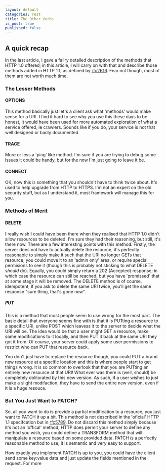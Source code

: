 ```yaml
---
layout: default
categories: rest
title: The Other Verbs
is_post: true
published: false
---
```


## A quick recap

In the last article, I gave a failry detailed description of the methods that HTTP 1.0 offered; 
in this article, I will carry on with that and describe those methods added in HTTP 1.1, as defined by [rfc2616](http://tools.ietf.org/html/rfc2616). 
Fear not though, most of them are not worth much time. 

### The Lesser Methods

#### OPTIONS 

This method basically just let's a client ask what 'methods' would make sense for a URI. 
I find it hard to see why you use this these days to be honest, it would have been used for more automated exploration of what a service offered, ie crawlers. 
Sounds like if you do, your service is not that well designed or badly documented.

#### TRACE

More or less a 'ping' like method. I'm sure if you are trying to debug some issues it could be handy, but for the now I'm just going to leave it be.

#### CONNECT 

OK, now this is something that you shouldn't have to think twice about. 
It's used to help upgrade from HTTP to HTTPS. 
I'm not an expert on the old security stuff, but as I understand it, most framework will manage this for you.

### Methods of Merit

#### DELETE

I really wish I could have been there when they realised that HTTP 1.0 didn't allow resources to be deleted. 
I'm sure they had their reasoning, but still, it's there now. 
There are a few interesting points with this method. 
Firstly, the server does not have to actually delete the resource, it's perfectly reasonable to simply make it such that the URI no longer GETs that resource; 
you could move it to an 'admin only' area, or require special permisions to see it (though this is probably not sticking to what DELETE *should* do). 
Equally, you could simply return a 202 (Accepted) response; 
in which case the resource can still be reached, but you have 'promissed' that at some stage it will be removed. 
The DELETE method is of course, idempotent; if you ask to delete the same URI twice, you'll get the same response "sure thing, that's gone now".

##### PUT

This is a method that most people seem to use wrong for the most part. 
The basic detail that everyone seems fine with is that it is PUTting a resource to a specific URI, unlike POST which leavess it to the server to decide what the URI will be. 
The idea would be that a user might GET a resource, make some modifications to it locally, and then PUT it back at the same URI they got it from. 
Of course, your server could apply some user permissions to restrict who can PUT that resource back. 

You don't just have to replace the resource though, you could PUT a brand new resource at a specific location and this is where people start to get things wrong. 
It is so common to overlook that that you are PUTting an entirely new resource at that URI!
What ever was there is (well, should) be completely oblitorated by this new version.
As such, if a user wishes to just make a slight modifaction, they have to send the entire new version, even if it is a huge resouce.

### But You Just Want to PATCH?

So, all you want to do is provide a partial modification to a resource, you just want to PATCH it up a bit.
This method is not described in the 'oficial' HTTP 1.1 specifcation but in [rfc5789](http://tools.ietf.org/html/rfc5789).
Do not discard this method simply because it's not an 'offical' method, HTTP does permit your server to define any method you wish, you could define a TRANSFORM method that will manipulate a resource based on some provided data.
PATCH *is* a perfectly reasonable method to use, it is semantic and very easy to support.

How exactly you implement PATCH is up to you, you could have the client send some key:value data and just update the fields mentioned in the request. 
For more 



